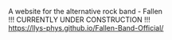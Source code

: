 A website for the alternative rock band - Fallen <br>
!!! CURRENTLY UNDER CONSTRUCTION !!! <br>
https://llys-phys.github.io/Fallen-Band-Official/
